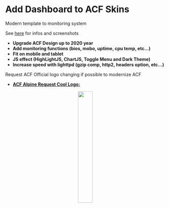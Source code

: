# Add Dashboard to ACF Skins<br>

Modern template to monitoring system<br>

See [here](https://gitlab.alpinelinux.org/trinity-labs/acf-skins/-/blob/master/dashboard/README.md) for infos and screenshots

- **Upgrade ACF Design up to 2020 year**
- **Add monitoring functions (bios, mobo, uptime, cpu temp, etc...)**
- **Fit on mobile and tablet**
- **JS effect (HighLightJS, ChartJS, Toggle Menu and Dark Theme)**
- **Increase speed with lighttpd (gzip comp, http2, headers option, etc...)**

Request ACF Official logo changing if possible to modernize ACF<br> 

- <ins>**ACF Alpine Request Cool Logo:**</ins><br>
<div align="center"> 
 <img src="https://github.com/trinity-labs/dashboard-skin/assets/45216746/ec7868c6-33b9-4a5e-a6cd-5583c959c6f4" width="30%">
</div>